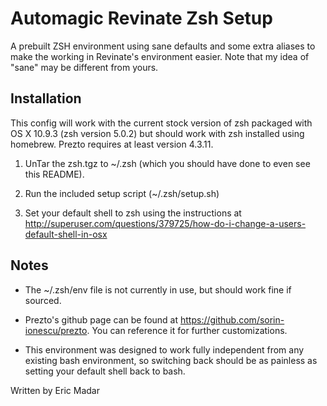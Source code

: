 Automagic Revinate Zsh Setup
============================

A prebuilt ZSH environment using sane defaults and some extra aliases to make
the working in Revinate's environment easier. Note that my idea of "sane" may
be different from yours.

Installation
------------

This config will work with the current stock version of zsh packaged with
OS X 10.9.3 (zsh version 5.0.2) but should work with zsh installed using
homebrew. Prezto requires at least version 4.3.11.

  1. UnTar the zsh.tgz to ~/.zsh (which you should have done to even see
     this README).

  2. Run the included setup script (~/.zsh/setup.sh)

  3. Set your default shell to zsh using the instructions at
     http://superuser.com/questions/379725/how-do-i-change-a-users-default-shell-in-osx

Notes
-----

  * The ~/.zsh/env file is not currently in use, but should work fine if sourced.

  * Prezto's github page can be found at https://github.com/sorin-ionescu/prezto.
    You can reference it for further customizations.

  * This environment was designed to work fully independent from any existing
    bash environment, so switching back should be as painless as setting your
    default shell back to bash.


Written by Eric Madar
